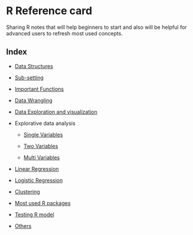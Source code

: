 # R Reference card
Sharing R notes that will help beginners to start and also will be helpful for advanced users to refresh most used concepts.

## Index

- [Data Structures](https://github.com/rajpalkulhari/R-reference-card/blob/master/Notes/R%20-%2001.%20Data%20structures.R)

- [Sub-setting](https://github.com/rajpalkulhari/R-reference-card/blob/master/Notes/R%20-%2002.%20Subsetting.R)

- [Important Functions](https://github.com/rajpalkulhari/R-reference-card/blob/master/Notes/R%20-%2003.%20Important%20functions.R)

- [Data Wrangling](https://github.com/rajpalkulhari/R-reference-card/blob/master/Notes/R%20-%2004.%20Data%20Wrangling%20or%20preparation.R)

- [Data Exploration and visualization](https://github.com/rajpalkulhari/R-reference-card/blob/master/Notes/R%20-%2005.%20Data%20Exploration%20and%20Visualization.R)

- Explorative data analysis
    - [Single Variables](https://github.com/rajpalkulhari/R-reference-card/blob/master/Notes/R%20-%2005.1.%20EDA%20-%20single%20variable.R)

    - [Two Variables](https://github.com/rajpalkulhari/R-reference-card/blob/master/Notes/R%20-%2005.2.%20EDA%20-%20two%20variable.R)

    - [Multi Variables](https://github.com/rajpalkulhari/R-reference-card/blob/master/Notes/R%20-%2005.3.%20EDA%20-%20many%20variable.R)

- [Linear Regression](https://github.com/rajpalkulhari/R-reference-card/blob/master/Notes/R%20-%2006.%20linear%20regression.R)

- [Logistic Regression](https://github.com/rajpalkulhari/R-reference-card/blob/master/Notes/R%20-%2007.%20logistic%20regression.R)

- [Clustering](https://github.com/rajpalkulhari/R-reference-card/blob/master/Notes/R%20-%2008.%20Clustering.R)

- [Most used R packages](https://github.com/rajpalkulhari/R-reference-card/blob/master/Notes/R%20-%2009.%20Best%20packages.R)

- [Testing R model](https://github.com/rajpalkulhari/R-reference-card/blob/master/Notes/R%20-%2010.%20How%20to%20test%20your%20model.R)

- [Others](https://github.com/rajpalkulhari/R-reference-card/blob/master/Notes/R%20-%2011.%20Others.R)
